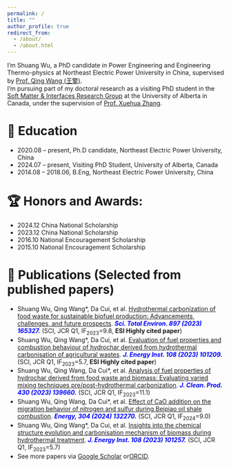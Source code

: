 ```yaml
---
permalink: /
title: ""
author_profile: true
redirect_from: 
  - /about/
  - /about.html
---
```



I’m Shuang Wu, a PhD candidate in Power Engineering and Engineering Thermo-physics at Northeast Electric Power University in China, supervised by [Prof. Qing Wang (王擎)](https://power.neepu.edu.cn/info/1251/20902.htm).      
I’m pursuing part of my doctoral research as a visiting PhD student in the [Soft Matter & Interfaces Research Group](https://sites.google.com/view/soft-matter-interfaces/home?authuser=0) at the University of Alberta in Canada, under the supervision of [Prof. Xuehua Zhang](https://sites.google.com/view/soft-matter-interfaces/people/prof-xuehua-zhang?authuser=0).
   

📖 Education
======
- 2020.08 – present, Ph.D candidate, Northeast Electric Power University, China    
- 2024.07 – present, Visiting PhD Student, University of Alberta, Canada    
- 2014.08 – 2018.06, B.Eng, Northeast Electric Power University, China    


     

🏆 Honors and Awards:
======
- 2024.12 China National Scholarship
- 2023.12 China National Scholarship
- 2016.10 National Encouragement Scholarship
- 2015.10 National Encouragement Scholarship


📝 Publications (Selected from published papers)
======
- Shuang Wu, Qing Wang*, Da Cui, et al. [Hydrothermal carbonization of food waste for sustainable biofuel production: Advancements, challenges, and future prospects](https://www.sciencedirect.com/science/article/abs/pii/S0048969723039505). <span style="color: blue;">
***Sci. Total Environ. 897 (2023) 165327.***</span> (SCI, JCR Q1, IF<sub>2023</sub>=9.8, **ESI Highly cited paper**)  
- Shuang Wu, Qing Wang*, Da Cui, et al. [Evaluation of fuel properties and combustion behaviour of hydrochar derived from hydrothermal carbonisation of agricultural wastes](https://www.sciencedirect.com/science/article/abs/pii/S1743967123000387). <span style="color: blue;">
***J. Energy Inst. 108 (2023) 101209.***</span> (SCI, JCR Q1, IF<sub>2023</sub>=5.7, **ESI Highly cited paper**)      
- Shuang Wu, Qing Wang, Da Cui*, et al. [Analysis of fuel properties of hydrochar derived from food waste and biomass: Evaluating varied mixing techniques pre/post-hydrothermal carbonization](https://www.sciencedirect.com/science/article/abs/pii/S0959652623038180). <span style="color: blue;">***J. Clean. Prod. 430 (2023) 139660.*** </span> (SCI, JCR Q1, IF<sub>2023</sub>=11.1)   
- Shuang Wu, Qing Wang, Da Cui*, et al. [Effect of CaO addition on the migration behavior of nitrogen and sulfur during Beipiao oil shale combustion](https://www.sciencedirect.com/science/article/abs/pii/S0360544224020449). <span style="color: blue;"> ***Energy, 304 (2024) 132270.*** </span>(SCI, JCR Q1, IF<sub>2024</sub>=9.0)   
- Shuang Wu, Qing Wang*, Da Cui, et al. [Insights into the chemical structure evolution and carbonisation mechanism of biomass during hydrothermal treatment](https://www.sciencedirect.com/science/article/abs/pii/S1743967123000867). <span style="color: blue;"> ***J. Energy Inst. 108 (2023) 101257.*** </span> (SCI, JCR Q1, IF<sub>2023</sub>=5.7)  
- See more papers via [Google Scholar](https://scholar.google.com.hk/citations?user=liaz4aYAAAAJ&hl=zh-CN) or[ORCID](https://orcid.org/0000-0002-9537-5950).



<!-- 
A data-driven personal website
======
Like many other Jekyll-based GitHub Pages templates, Academic Pages makes you separate the website's content from its form. The content & metadata of your website are in structured markdown files, while various other files constitute the theme, specifying how to transform that content & metadata into HTML pages. You keep these various markdown (.md), YAML (.yml), HTML, and CSS files in a public GitHub repository. Each time you commit and push an update to the repository, the [GitHub pages](https://pages.github.com/) service creates static HTML pages based on these files, which are hosted on GitHub's servers free of charge.

Many of the features of dynamic content management systems (like Wordpress) can be achieved in this fashion, using a fraction of the computational resources and with far less vulnerability to hacking and DDoSing. You can also modify the theme to your heart's content without touching the content of your site. If you get to a point where you've broken something in Jekyll/HTML/CSS beyond repair, your markdown files describing your talks, publications, etc. are safe. You can rollback the changes or even delete the repository and start over - just be sure to save the markdown files! Finally, you can also write scripts that process the structured data on the site, such as [this one](https://github.com/academicpages/academicpages.github.io/blob/master/talkmap.ipynb) that analyzes metadata in pages about talks to display [a map of every location you've given a talk](https://academicpages.github.io/talkmap.html).

Getting started
======
1. Register a GitHub account if you don't have one and confirm your e-mail (required!)
1. Fork [this template](https://github.com/academicpages/academicpages.github.io) by clicking the "Use this template" button in the top right. 
1. Go to the repository's settings (rightmost item in the tabs that start with "Code", should be below "Unwatch"). Rename the repository "[your GitHub username].github.io", which will also be your website's URL.
1. Set site-wide configuration and create content & metadata (see below -- also see [this set of diffs](http://archive.is/3TPas) showing what files were changed to set up [an example site](https://getorg-testacct.github.io) for a user with the username "getorg-testacct")
1. Upload any files (like PDFs, .zip files, etc.) to the files/ directory. They will appear at https://[your GitHub username].github.io/files/example.pdf.  
1. Check status by going to the repository settings, in the "GitHub pages" section

Site-wide configuration
------
The main configuration file for the site is in the base directory in [_config.yml](https://github.com/academicpages/academicpages.github.io/blob/master/_config.yml), which defines the content in the sidebars and other site-wide features. You will need to replace the default variables with ones about yourself and your site's github repository. The configuration file for the top menu is in [_data/navigation.yml](https://github.com/academicpages/academicpages.github.io/blob/master/_data/navigation.yml). For example, if you don't have a portfolio or blog posts, you can remove those items from that navigation.yml file to remove them from the header. 

Create content & metadata
------
For site content, there is one markdown file for each type of content, which are stored in directories like _publications, _talks, _posts, _teaching, or _pages. For example, each talk is a markdown file in the [_talks directory](https://github.com/academicpages/academicpages.github.io/tree/master/_talks). At the top of each markdown file is structured data in YAML about the talk, which the theme will parse to do lots of cool stuff. The same structured data about a talk is used to generate the list of talks on the [Talks page](https://academicpages.github.io/talks), each [individual page](https://academicpages.github.io/talks/2012-03-01-talk-1) for specific talks, the talks section for the [CV page](https://academicpages.github.io/cv), and the [map of places you've given a talk](https://academicpages.github.io/talkmap.html) (if you run this [python file](https://github.com/academicpages/academicpages.github.io/blob/master/talkmap.py) or [Jupyter notebook](https://github.com/academicpages/academicpages.github.io/blob/master/talkmap.ipynb), which creates the HTML for the map based on the contents of the _talks directory).

**Markdown generator**

The repository includes [a set of Jupyter notebooks](https://github.com/academicpages/academicpages.github.io/tree/master/markdown_generator
) that converts a CSV containing structured data about talks or presentations into individual markdown files that will be properly formatted for the Academic Pages template. The sample CSVs in that directory are the ones I used to create my own personal website at stuartgeiger.com. My usual workflow is that I keep a spreadsheet of my publications and talks, then run the code in these notebooks to generate the markdown files, then commit and push them to the GitHub repository.

How to edit your site's GitHub repository
------
Many people use a git client to create files on their local computer and then push them to GitHub's servers. If you are not familiar with git, you can directly edit these configuration and markdown files directly in the github.com interface. Navigate to a file (like [this one](https://github.com/academicpages/academicpages.github.io/blob/master/_talks/2012-03-01-talk-1.md) and click the pencil icon in the top right of the content preview (to the right of the "Raw | Blame | History" buttons). You can delete a file by clicking the trashcan icon to the right of the pencil icon. You can also create new files or upload files by navigating to a directory and clicking the "Create new file" or "Upload files" buttons. 

Example: editing a markdown file for a talk
![Editing a markdown file for a talk](/images/editing-talk.png)

For more info
------
More info about configuring Academic Pages can be found in [the guide](https://academicpages.github.io/markdown/), the [growing wiki](https://github.com/academicpages/academicpages.github.io/wiki), and you can always [ask a question on GitHub](https://github.com/academicpages/academicpages.github.io/discussions). The [guides for the Minimal Mistakes theme](https://mmistakes.github.io/minimal-mistakes/docs/configuration/) (which this theme was forked from) might also be helpful. -->
